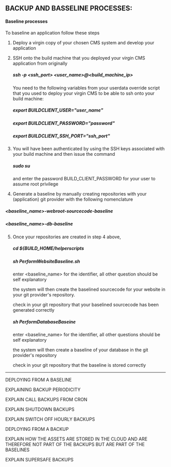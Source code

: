 ## BACKUP AND BASSELINE PROCESSES:  

#### Baseline processes

To baseline an application follow these steps

1. Deploy a virgin copy of your chosen CMS system and develop your application

2. SSH onto the build machine that you deployed your virgin CMS application from originally

   ##### ssh -p <ssh_port> <user_name>@<build_machine_ip>
	
   You need to the following variables from your userdata override script that you used to deploy your virgin CMS to be able to ssh onto your build machine:
	
	##### export BUILDCLIENT_USER="user_name"  
	##### export BUILDCLIENT_PASSWORD="password"  
	##### export BUILDCLIENT_SSH_PORT="ssh_port"  
	
3. You will have been authenticated by using the SSH keys associated with your build machine and then issue the command

   ##### sudo su  
   	
   and enter the password BUILD_CLIENT_PASSWORD for your user to assume root privilege  
	
4. Generate a baseline by manually creating repositories with your (application) git provider with the following nomenclature

  #####  <baseline_name>-webroot-sourcecode-baseline  
  #####  <baseline_name>-db-baseline  
	
5. Once your repositories are created in step 4 above, 

    ##### cd ${BUILD_HOME/helperscripts
	 
    ##### sh PerformWebsiteBaseline.sh
	 
	 enter <baseline_name> for the identifier, all other question should be self explanatory
	 
	 the system will then create the baselined sourcecode for your website in your git provider's repository. 
	 
	 check in your git repository that your baselined sourcecode has been generated correctly
	 
    ##### sh PerformDatabaseBaseine
	 
	 enter <baseline_name> for the identifier, all other questions should be self explanatory
	 
	 the system will then create a baseline of your database in the git provider's repository
	 
	 check in your git repository that the baseline is stored correctly
	 
-----------------------------------------------------------------------------------------------------

DEPLOYING FROM A BASELINE

EXPLAINING BACKUP PERIODICITY

EXPLAIN CALL BACKUPS FROM CRON

EXPLAIN SHUTDOWN BACKUPS

EXPLAIN SWITCH OFF HOURLY BACKUPS

DEPLOYING FROM A BACKUP

EXPLAIN HOW THE ASSETS ARE STORED IN THE CLOUD AND ARE THEREFORE NOT PART OF THE BACKUPS BUT ARE PART OF THE BASELINES

EXPLAIN SUPERSAFE BACKUPS
